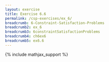 ```yaml
---
layout: exercise
title: Exercise 6.6
permalink: /csp-exercises/ex_6/
breadcrumb: 6-Constraint-Satisfaction-Problems
breadcrumb2: ex_6
breadcrumb3: 6constraintSatisfactionProblems
breadcrumb4: ch6ex6
breadcrumb5: ex6.6
---
```


{% include mathjax_support %}

